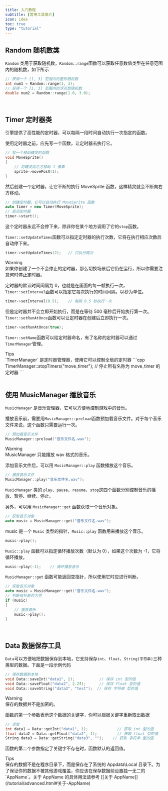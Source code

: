 ```yaml
---
title: 入门教程
subtitle: [常用工具简介]
icon: idea
toc: true
type: "tutorial"
---
```


## Random 随机数类

`Random` 类用于获取随机数，`Random::range`函数可以获取任意数值类型在任意范围内的随机数，如下所示

```cpp
// 获得一个 [1, 3] 范围内的整形随机数
int num1 = Random::range(1, 3);
// 获得一个 [1, 3] 范围内的浮点型随机数
double num2 = Random::range(1.0, 3.0);
```

<br/>

## Timer 定时器类

引擎提供了高性能的定时器，可以每隔一段时间自动执行一次指定的函数。

使用定时器之前，应先写一个函数，让定时器去执行它。

```cpp
// 写一个移动精灵的函数
void MoveSprite()
{
    // 将精灵向右方移动 1 像素
    sprite->movePosX(1);
}
```

然后创建一个定时器，让它不断的执行 MoveSprite 函数，这样精灵就会不断向右方移动。

```cpp
// 创建定时器，它可以自动执行 MoveSprite 函数
auto timer = new Timer(MoveSprite);
// 启动定时器
timer->start();
```

这个定时器永远不会停下来，除非你在某个地方调用了它的`stop`函数。

`Timer::setUpdateTimes`函数可以指定定时器的执行次数，它将在执行相应次数后自动停下来。

```cpp
timer->setUpdateTimes(2);   // 只执行两次
```

<div class="ui warning message"><div class="header">Warning </div>
如果你创建了一个不会停止的定时器，那么切换场景后它仍在运行，所以你需要注意何时停止定时器。
</div>

定时器的默认时间间隔为 0，也就是在画面的每一帧执行一次，`Timer::setInterval`函数可以指定它每次执行的时间间隔，以秒为单位。

```cpp
timer->setInterval(0.5);    // 每隔 0.5 秒执行一次
```

但是定时器并不会立即开始执行，而是在等待 500 毫秒后开始执行第一次。`Timer::setRunAtOnce`函数可以让定时器在创建后立即执行一次。

```cpp
timer->setRunAtOnce(true);
```

`Timer::setName`函数可以给定时器命名，有了名称的定时器可以通过`TimerManager`管理。

<div class="ui info message"><div class="header">Tips </div>
`TimerManager` 是定时器管理器，使用它可以控制全局的定时器
```cpp
TimerManager::stopTimers("move_timer");   // 停止所有名称为 move_timer 的定时器
```
</div>

<br/>

## 使用 MusicManager 播放音乐

`MusicManager` 是音乐管理器，它可以方便地控制游戏中的音乐。

播放音乐前，需要用`MusicManager::preload`函数预加载音乐文件。对于每个音乐文件来说，这个函数只需要运行一次。

```cpp
// 预加载音乐文件
MusicManager::preload("音乐文件名.wav");
```

<div class="ui warning message"><div class="header">Warning </div>
MusicManager 只能播放 wav 格式的音乐。
</div>

添加音乐文件后，可以用 `MusicManager::play` 函数播放这个音乐。

```cpp
// 播放音乐文件
MusicManager::play("音乐文件名.wav");
```

`MusicManager` 类的 `play`、`pause`、`resume`、`stop`这四个函数分别控制音乐的播放、暂停、继续、停止。

另外，可以用 `MusicManager::get` 函数获取一个音乐对象。

```cpp
// 获取音乐对象
auto music = MusicManager::get("音乐文件名.wav");
```

music 是一个 `Music` 类型的指针，`Music::play` 函数用来播放这个音乐。

```cpp
music->play();
```

`Music::play` 函数可以指定循环播放次数（默认为 0），如果这个次数为 -1，它将循环播放。

```cpp
music->play(-1);    // 循环播放音乐
```

`MusicManager::get` 函数可能返回空指针，所以使用它时应进行判断。

```cpp
// 获取音乐对象
auto music = MusicManager::get("音乐文件名.wav");
// 判断指针是否为空
if (music)
{
    // 播放音乐
    music->play();
}
```

<br/>

## Data 数据保存工具

`Data`可以方便地把数据保存到本地，它支持保存`int`、`float`、`String(字符串)`三种类型的数据。下面是一段示例代码

```cpp
// 保存数据到本地
void Data::saveInt("data1", 2);           // 保存 int 型的值
void Data::saveFloat("data2", 2.2f);      // 保存 float 型的值
void Data::saveString("data3", "test");  // 保存 字符串 型的值
```

<div class="ui warning message"><div class="header">Warning </div>
保存的数据并不是加密的。
</div>

函数的第一个参数表示这个数据的关键字，你可以根据关键字重新取出数据

```cpp
// 读取
int data1 = Data::getInt("data1", 1);             // 获取 int 型的值
float data2 = Data::getFloat("data2", 1);         // 获取 float 型的值
String data3 = Data::getString("data3", "");    // 获取 字符串 型的值
```

函数的第二个参数指定了关键字不存在时，函数默认的返回值。

<div class="ui info message"><div class="header">Tips </div>
保存的数据不是在程序目录下，而是保存在了系统的 Appdata\Local 目录下。为了保证你的数据不被其他游戏覆盖，你应该在保存数据前设置独一无二的 `AppName`。关于 AppName 的具体用法请参考 [[关于 AppName]](/tutorial/advanced.html#关于-AppName)
</div>

<br/>